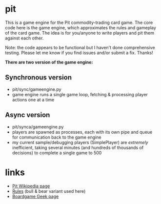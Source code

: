 # pit

This is a game engine for the Pit commodity-trading card game. The core code here is the game engine, which approximates the rules and gameplay of the card game. The idea is for you/anyone to write players and pit them against each other.

Note: the code appears to be functional but I haven't done comprehensive testing. Please let me know if you find issues and/or submit a fix. Thanks!

**There are two version of the game engine:**

## Synchronous version

- pit/sync/gameengine.py
- game engine runs a single game loop, fetching & processing player actions one at a time

## Async version

- pit/synca/gameengine.py
- players are spawned as processes, each with its own pipe and queue for communication back to the game engine
- my current sample/debugging players (SimplePlayer) are _extremely_ inefficient, taking several minutes (and hundreds of thousands of decisions) to complete a single game to 500

# links

- [Pit Wikipedia page](<http://en.wikipedia.org/wiki/Pit_(game)>)
- [Rules](http://www.howdoyouplayit.com/pit-card-game-rules/) (bull & bear variant used here)
- [Boardgame Geek page](http://boardgamegeek.com/boardgame/140/pit)

